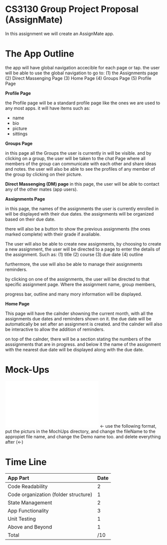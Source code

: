 # CS3130 Group Project Proposal (AssignMate)


In this assignment we will create an AssignMate app.

# The App Outline

the app will have global navigation accecible for each page or tap.
the user will be able to use the global navigation to go to:
(1) the Assignments page
(2) Direct Massenging Page
(3) Home Page
(4) Groups Page
(5) Profile Page


**Profile Page**

the Profile page will be a standard profile page like the ones we are used to any most apps.
it will have items such as:
- name
- bio
- picture
- sittings


**Groups Page**
	
in this page all the Groups the user is currently in will be visible.
and by clicking on a group, the user will be taken to the chat Page where all members of the group can communicate with each other
and share ideas and notes. the user will also be able to see the profiles of any member of the group by clicking on their picture.


**Direct Massenging (DM) page**
in this page, the user will be able to contact any of the other mates (app users).


**Assignments Page**

in this page, the names of the assignments the user is currently enrolled in will be displayed with their due dates.
the assignments will be organized based on their due date.

there will also be a button to show the previous assignments (the ones marked complete) with their grade if avaliable.

The user will also be able to create new assignments, by choosing to create a new assignment, the user will be directed to a page to enter
the details of the assignment. Such as:
(1) title
(2) course
(3) due date
(4) outline

furthermore, the use will also be able to manage their assignments reminders.

by clicking on one of the assignments, the user will be directed to that specific assignment page. Where the assignment name, group members,

progress bar, outline and many mory information will be displayed.

**Home Page**

This page will have the calnder showning the current month, with all the assignments due dates and reminders shown on it.
the due date will be automatically be set after an assignment is created.
and the calnder will also be interactive to allow the addition of reminders.

on top of the calnder, there will be a section stating  the numbers of the asssignments that are in progress.
and below it the name of the assignment with the nearest due date will be displayed along with the due date.



# Mock-Ups

![Demo Name](MockUps/fileName.ext) <- use the following format, put the picturs in the MochUps directory, and change the fileName to the appropiet file name, and change the Demo name too. and delete everything after (<-)



# Time Line


| App Part | Date |
|:---|:---|
| Code Readability | 2 |
| Code organization (folder structure) | 1 |  
| State Management            | 2 |
| App Functionality           | 3 |
| Unit Testing                | 1 |
| Above and Beyond            | 1 |
|Total| /10|
